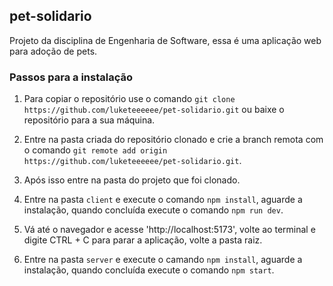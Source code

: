 ## pet-solidario
Projeto da disciplina de Engenharia de Software, essa é uma aplicação web para adoção de pets.

### Passos para a instalação
1. Para copiar o repositório use o comando ```git clone https://github.com/luketeeeeee/pet-solidario.git``` ou baixe o repositório para a sua máquina.

2. Entre na pasta criada do repositório clonado e crie a branch remota com o comando ```git remote add origin https://github.com/luketeeeeee/pet-solidario.git```.

3. Após isso entre na pasta do projeto que foi clonado.

4. Entre na pasta ```client``` e execute o comando ```npm install```, aguarde a instalação, quando concluída execute o comando ```npm run dev```.

5. Vá até o navegador e acesse 'http://localhost:5173', volte ao terminal e digite CTRL + C para parar a aplicação, volte a pasta raiz.

6. Entre na pasta ```server``` e execute o camando ```npm install```, aguarde a instalação, quando concluída execute o comando ```npm start```.
